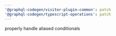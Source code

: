 ```yaml
---
'@graphql-codegen/visitor-plugin-common': patch
'@graphql-codegen/typescript-operations': patch
---
```


properly handle aliased conditionals
